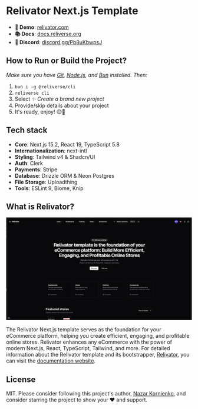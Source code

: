 # Relivator Next.js Template

- **🚀 Demo**: [relivator.com](https://relivator.com/en)
- **📚 Docs**: [docs.reliverse.org](https://docs.reliverse.org/relivator)
- **💙 Discord**: [discord.gg/Pb8uKbwpsJ](https://discord.gg/Pb8uKbwpsJ)

## How to Run or Build the Project?

_Make sure you have [Git](https://git-scm.com/downloads), [Node.js](https://nodejs.org/en), and [Bun](https://bun.sh) installed. Then:_

1. `bun i -g @reliverse/cli`
2. `reliverse cli`
3. Select _✨ Create a brand new project_
4. Provide/skip details about your project
5. It's ready, enjoy! 😊🎉

## Tech stack

- **Core**: Next.js 15.2, React 19, TypeScript 5.8
- **Internationalization**: next-intl
- **Styling**: Tailwind v4 & Shadcn/UI
- **Auth**: Clerk
- **Payments**: Stripe
- **Database**: Drizzle ORM & Neon Postgres
- **File Storage**: Uploadthing
- **Tools**: ESLint 9, Biome, Knip

## What is Relivator?

![cover image](./public/screenshot-dark.png)

The Relivator Next.js template serves as the foundation for your eCommerce platform, helping you create efficient, engaging, and profitable online stores. Relivator enhances any eCommerce with the power of modern Next.js, React, TypeScript, Tailwind, and more. For detailed information about the Relivator template and its bootstrapper, [Relivator](https://github.com/relivator/cli), you can visit the [documentation website](https://docs.reliverse.org/relivator).

## License

MIT. Please consider following this project's author, [Nazar Kornienko](https://github.com/), and consider starring the project to show your ❤️ and support.

